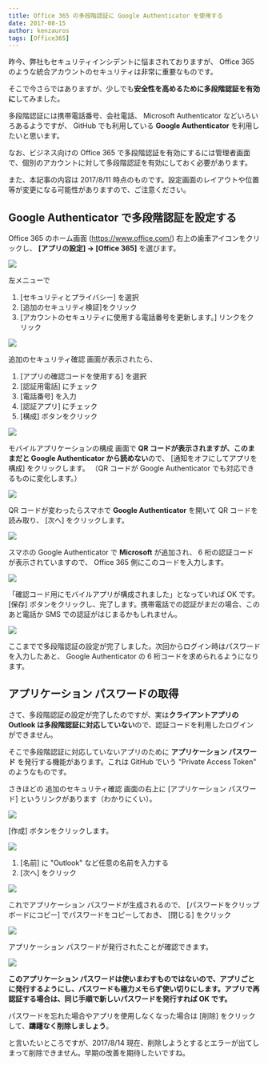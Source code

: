 ```yaml
---
title: Office 365 の多段階認証に Google Authenticator を使用する
date: 2017-08-15
author: kenzauros
tags: [Office365]
---
```


昨今、弊社もセキュリティインシデントに悩まされておりますが、 Office 365 のような統合アカウントのセキュリティは非常に重要なものです。

そこで今さらではありますが、少しでも**安全性を高めるために多段階認証を有効に**してみました。

多段階認証には携帯電話番号、会社電話、 Microsoft Authenticator などいろいろあるようですが、 GitHub でも利用している **Google Authenticator** を利用したいと思います。

なお、ビジネス向けの Office 365 で多段階認証を有効にするには管理者画面で、個別のアカウントに対して多段階認証を有効にしておく必要があります。

また、本記事の内容は 2017/8/11 時点のものです。設定画面のレイアウトや位置等が変更になる可能性がありますので、ご注意ください。

## Google Authenticator で多段階認証を設定する

Office 365 のホーム画面 (https://www.office.com/) 右上の歯車アイコンをクリックし、 **[アプリの設定] → [Office 365]** を選びます。

![](images/how-to-enable-multi-factor-auth-by-google-authenticator-on-office-365-1.png)

左メニューで
1. [セキュリティとプライバシー] を選択
2. [追加のセキュリティ検証]をクリック
3. [アカウントのセキュリティに使用する電話番号を更新します。] リンクをクリック

![](images/how-to-enable-multi-factor-auth-by-google-authenticator-on-office-365-2.png)

追加のセキュリティ確認 画面が表示されたら、
1. [アプリの確認コードを使用する] を選択
2. [認証用電話] にチェック
3. [電話番号] を入力
4. [認証アプリ] にチェック
5. [構成] ボタンをクリック

![](images/how-to-enable-multi-factor-auth-by-google-authenticator-on-office-365-3.png)

モバイルアプリケーションの構成 画面で **QR コードが表示されますが、このままだと Google Authenticator から読めない**ので、 [通知をオフにしてアプリを構成] をクリックします。
（QR コードが Google Authenticator でも対応できるものに変化します。）

![](images/how-to-enable-multi-factor-auth-by-google-authenticator-on-office-365-4.png)

QR コードが変わったらスマホで **Google Authenticator** を開いて QR コードを読み取り、 [次へ] をクリックします。

![](images/how-to-enable-multi-factor-auth-by-google-authenticator-on-office-365-5.png)

スマホの Google Authenticator で **Microsoft** が追加され、 6 桁の認証コードが表示されていますので、 Office 365 側にこのコードを入力します。

![](images/how-to-enable-multi-factor-auth-by-google-authenticator-on-office-365-6.png)

「確認コード用にモバイルアプリが構成されました」となっていれば OK です。 [保存] ボタンをクリックし、完了します。携帯電話での認証がまだの場合、このあと電話か SMS での認証がはじまるかもしれません。

![](images/how-to-enable-multi-factor-auth-by-google-authenticator-on-office-365-7.png)

ここまでで多段階認証の設定が完了しました。次回からログイン時はパスワードを入力したあと、 Google Authenticator の 6 桁コードを求められるようになります。

## アプリケーション パスワードの取得

さて、多段階認証の設定が完了したのですが、実は**クライアントアプリの Outlook は多段階認証に対応していない**ので、認証コードを利用したログインができません。

そこで多段階認証に対応していないアプリのために **アプリケーション パスワード** を発行する機能があります。これは GitHub でいう "Private Access Token" のようなものです。

さきほどの 追加のセキュリティ確認 画面の右上に [アプリケーション パスワード] というリンクがあります（わかりにくい）。

![](images/how-to-enable-multi-factor-auth-by-google-authenticator-on-office-365-8.png)

[作成] ボタンをクリックします。

![](images/how-to-enable-multi-factor-auth-by-google-authenticator-on-office-365-9.png)

1. [名前] に "Outlook" など任意の名前を入力する
2. [次へ] をクリック

![](images/how-to-enable-multi-factor-auth-by-google-authenticator-on-office-365-10.png)

これでアプリケーション パスワードが生成されるので、 [パスワードをクリップボードにコピー] でパスワードをコピーしておき、 [閉じる] をクリック

![](images/how-to-enable-multi-factor-auth-by-google-authenticator-on-office-365-11.png)

アプリケーション パスワードが発行されたことが確認できます。

![](images/how-to-enable-multi-factor-auth-by-google-authenticator-on-office-365-12.png)

**このアプリケーション パスワードは使いまわすものではないので、アプリごとに発行するようにし、パスワードも極力メモらず使い切りにします。アプリで再認証する場合は、同じ手順で新しいパスワードを発行すれば OK です。**

パスワードを忘れた場合やアプリを使用しなくなった場合は [削除] をクリックして、**躊躇なく削除しましょう**。

と言いたいところですが、2017/8/14 現在、削除しようとするとエラーが出てしまって削除できません。早期の改善を期待したいですね。
